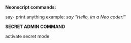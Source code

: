 **Neonscript commands:**

say- print anything
example: *say "Hello, im a Neo coder!"*

**SECRET ADMIN COMMAND**

activate secret  mode